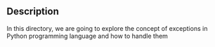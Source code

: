 ## Description
In this directory, we are going to explore the concept of exceptions in Python
programming language and how to handle them
